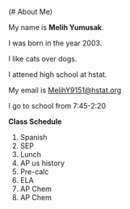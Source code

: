 (# About  Me)

My name is **Melih Yumusak**.

I was born in the year 2003.

I like cats over dogs. 

I attened high school at hstat. 

My email is MelihY9151@hstat.org

I go to school from 7:45-2:20 

**Class Schedule** 

1) Spanish
2) SEP
3) Lunch 
4) AP us history 
5) Pre-calc 
6) ELA
7) AP Chem 
8) AP Chem 

